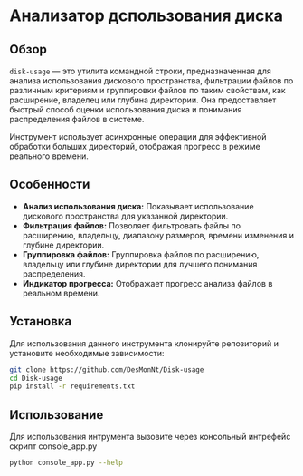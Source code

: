 # Анализатор дспользования диска

## Обзор

`disk-usage` — это утилита командной строки, предназначенная для анализа использования дискового пространства, фильтрации файлов по различным критериям и группировки файлов по таким свойствам, как расширение, владелец или глубина директории. Она предоставляет быстрый способ оценки использования диска и понимания распределения файлов в системе.

Инструмент использует асинхронные операции для эффективной обработки больших директорий, отображая прогресс в режиме реального времени.

## Особенности

- **Анализ использования диска:** Показывает использование дискового пространства для указанной директории.
- **Фильтрация файлов:** Позволяет фильтровать файлы по расширению, владельцу, диапазону размеров, времени изменения и глубине директории.
- **Группировка файлов:** Группировка файлов по расширению, владельцу или глубине директории для лучшего понимания распределения.
- **Индикатор прогресса:** Отображает прогресс анализа файлов в реальном времени.

## Установка

Для использования данного инструмента клонируйте репозиторий и установите необходимые зависимости:

```bash
git clone https://github.com/DesMonNt/Disk-usage
cd Disk-usage
pip install -r requirements.txt
```

## Использование

Для использования интрумента вызовите через консольный интрефейс скрипт console_app.py

```bash
python console_app.py --help
```
